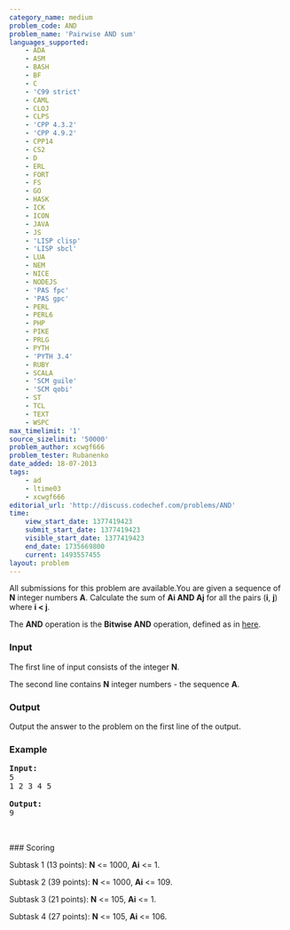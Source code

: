 ```yaml
---
category_name: medium
problem_code: AND
problem_name: 'Pairwise AND sum'
languages_supported:
    - ADA
    - ASM
    - BASH
    - BF
    - C
    - 'C99 strict'
    - CAML
    - CLOJ
    - CLPS
    - 'CPP 4.3.2'
    - 'CPP 4.9.2'
    - CPP14
    - CS2
    - D
    - ERL
    - FORT
    - FS
    - GO
    - HASK
    - ICK
    - ICON
    - JAVA
    - JS
    - 'LISP clisp'
    - 'LISP sbcl'
    - LUA
    - NEM
    - NICE
    - NODEJS
    - 'PAS fpc'
    - 'PAS gpc'
    - PERL
    - PERL6
    - PHP
    - PIKE
    - PRLG
    - PYTH
    - 'PYTH 3.4'
    - RUBY
    - SCALA
    - 'SCM guile'
    - 'SCM qobi'
    - ST
    - TCL
    - TEXT
    - WSPC
max_timelimit: '1'
source_sizelimit: '50000'
problem_author: xcwgf666
problem_tester: Rubanenko
date_added: 18-07-2013
tags:
    - ad
    - ltime03
    - xcwgf666
editorial_url: 'http://discuss.codechef.com/problems/AND'
time:
    view_start_date: 1377419423
    submit_start_date: 1377419423
    visible_start_date: 1377419423
    end_date: 1735669800
    current: 1493557455
layout: problem
---
```

All submissions for this problem are available.You are given a sequence of **N** integer numbers **A**. Calculate the sum of **Ai AND Aj** for all the pairs (**i**, **j**) where **i < j**.

 The **AND** operation is the **Bitwise AND** operation, defined as in [here](http://en.wikipedia.org/wiki/Bitwise_operation#AND).

### Input

The first line of input consists of the integer **N**. 

The second line contains **N** integer numbers - the sequence **A**.

### Output

Output the answer to the problem on the first line of the output.

### Example

<pre><b>Input:</b>
5
1 2 3 4 5

<b>Output:</b>
9


</pre>### Scoring
Subtask 1 (13 points): **N** <= 1000, **Ai** <= 1. 

Subtask 2 (39 points): **N** <= 1000, **Ai** <= 109. 

Subtask 3 (21 points): **N** <= 105, **Ai** <= 1. 

Subtask 4 (27 points): **N** <= 105, **Ai** <= 106.
